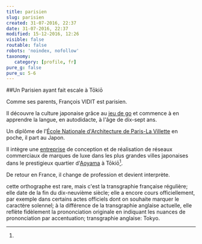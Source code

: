 ```yaml
---
title: parisien
slug: parisien
created: 31-07-2016, 22:37
date: 31-07-2016, 22:37
modified: 15-12-2016, 12:26
visible: false
routable: false
robots: 'noindex, nofollow'
taxonomy:
   category: [profile, fr]
pure_g: false
pure_u: 5-6
---
```

##Un Parisien ayant fait escale à Tōkiō

Comme ses parents, François VIDIT est parisien.

Il découvre la culture japonaise grâce au [jeu de go][1] et commence à en apprendre la langue, en autodidacte, à l'âge de dix-sept ans.

Un diplôme de l'[École Nationale d'Architecture de Paris-La Villette][2] en poche, il part au Japon.

Il intègre une [entreprise][3] de conception et de réalisation de réseaux commerciaux de marques de luxe dans les plus grandes villes japonaises dans le prestigieux quartier d'[Aoyama][4] à Tōkiō[^1]. 

De retour en France, il change de profession et devient interprète.

[1]: https://fr.wikipedia.org/wiki/Go_(jeu) "https://fr.wikipedia.org/wiki/Go_(jeu)"
[2]: https://www.google.fr/maps/place/E.N.S.A.P.L.V+:+Ecole+Nationale+Sup%C3%A9rieure+d'Architecture+de+Paris+La+Villette/@48.8936163,2.378878,17z/data=!3m1!4b1!4m5!3m4!1s0x47e66dd283e5884d:0x9d97e01a0a060349!8m2!3d48.8936128!4d2.3810667 "https://www.google.fr/maps/place/E.N.S.A.P.L.V."
[3]: http://www.garde-intl.com/ "http://www.garde-intl.com/"
[4]: https://www.google.fr/maps/place/Minamiaoyama,+Minato-ku,+Tokyo+107-0062,+Japon/@35.6645978,139.7148829,15.75z/data=!4m5!3m4!1s0x60188b6254cc464f:0x99773132a4b583e6!8m2!3d35.6653189!4d139.7149995 "https://www.google.fr/maps/place/Minamiaoyama"
[^1]:
   cette orthographe est rare, mais c'est la transgraphie française régulière; elle date de la fin du dix-neuvième siècle; elle a encore cours officiellement, par exemple dans certains actes officiels dont on souhaite marquer le caractère solennel; à la différence de la transgraphie anglaise actuelle, elle reflète fidèlement la prononciation originale en indiquant les nuances de prononciation par accentuation; transgraphie anglaise: Tokyo.